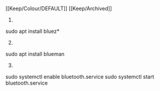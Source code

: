 [[Keep/Colour/DEFAULT]] [[Keep/Archived]] 


1.
sudo apt install bluez*


2.
sudo apt install blueman


3.
sudo systemctl enable bluetooth.service
sudo systemctl start bluetooth.service


